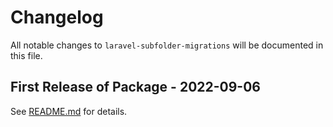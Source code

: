 # Changelog

All notable changes to `laravel-subfolder-migrations` will be documented in this file.

## First Release of Package - 2022-09-06

See [README.md](https://github.com/yusufalper/laravel-subfolder-migrations/blob/main/README.md) for details.
